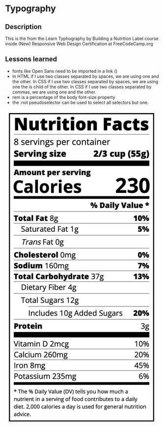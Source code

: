# Typography

## Description

This is the from the Learn Typhography by Building a Nutrition Label course inside (New) Responsive Web Design Certification at FreeCodeCamp.org

## Lessons learned
- fonts like Open Sans need to be imported in a link (<link href="https://fonts.googleapis.com/css?family=Open+Sans:400,700,800" rel="stylesheet">)
- In HTML if I use two classes separated by spaces, we are using one and the other.
In CSS if I use two classes separated by spaces, we are using one the is child of the other.
In CSS if I use two classes separated by commas, we are using one and the other.
- rem is a percentage of the body font-size property
- the :not pseudoselector can be used to select all selectors but one.

![Image of the site that was built](nutritionTable.png)